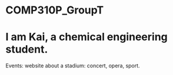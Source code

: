 # COMP310P_GroupT

# I am Kai, a chemical engineering student.

Events: website about a stadium: concert, opera, sport.
